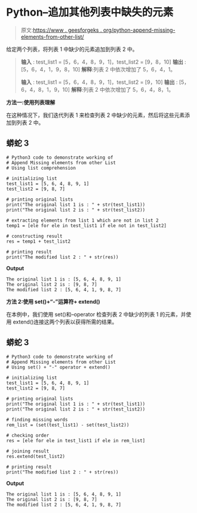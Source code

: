 # Python–追加其他列表中缺失的元素

> 原文:[https://www . geesforgeks . org/python-append-missing-elements-from-other-list/](https://www.geeksforgeeks.org/python-append-missing-elements-from-other-list/)

给定两个列表，将列表 1 中缺少的元素追加到列表 2 中。

> **输入** : test_list1 = [5，6，4，8，9，1]，test_list2 = [9，8，10]
> **输出** : [5，6，4，1，9，8，10]
> **解释**:列表 2 中依次增加了 5，6，4，1。
> 
> **输入** : test_list1 = [5，6，4，8，9，1]，test_list2 = [9，10]
> **输出** : [5，6，4，8，1，9，10]
> **解释**:列表 2 中依次增加了 5，6，4，8，1。

**方法一:使用列表理解**

在这种情况下，我们迭代列表 1 来检查列表 2 中缺少的元素，然后将这些元素添加到列表 2 中。

## 蟒蛇 3

```
# Python3 code to demonstrate working of 
# Append Missing elements from other List
# Using list comprehension

# initializing list
test_list1 = [5, 6, 4, 8, 9, 1]
test_list2 = [9, 8, 7]

# printing original lists
print("The original list 1 is : " + str(test_list1))
print("The original list 2 is : " + str(test_list2))

# extracting elements from list 1 which are not in list 2
temp1 = [ele for ele in test_list1 if ele not in test_list2]

# constructing result 
res = temp1 + test_list2

# printing result 
print("The modified list 2 : " + str(res))
```

**Output**

```
The original list 1 is : [5, 6, 4, 8, 9, 1]
The original list 2 is : [9, 8, 7]
The modified list 2 : [5, 6, 4, 1, 9, 8, 7]

```

**方法 2:使用 set()+“-”运算符+ extend()**

在本例中，我们使用 set()和–operator 检查列表 2 中缺少的列表 1 的元素，并使用 extend()连接这两个列表以获得所需的结果。

## 蟒蛇 3

```
# Python3 code to demonstrate working of 
# Append Missing elements from other List
# Using set() + "-" operator + extend()

# initializing list
test_list1 = [5, 6, 4, 8, 9, 1]
test_list2 = [9, 8, 7]

# printing original lists
print("The original list 1 is : " + str(test_list1))
print("The original list 2 is : " + str(test_list2))

# finding missing words
rem_list = (set(test_list1) - set(test_list2))

# checking order
res = [ele for ele in test_list1 if ele in rem_list] 

# joining result
res.extend(test_list2)

# printing result 
print("The modified list 2 : " + str(res))
```

**Output**

```
The original list 1 is : [5, 6, 4, 8, 9, 1]
The original list 2 is : [9, 8, 7]
The modified list 2 : [5, 6, 4, 1, 9, 8, 7]

```
